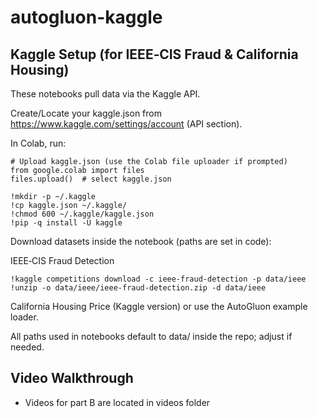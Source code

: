 # autogluon-kaggle

## Kaggle Setup (for IEEE‑CIS Fraud & California Housing)

These notebooks pull data via the Kaggle API.

Create/Locate your kaggle.json from https://www.kaggle.com/settings/account (API section).

In Colab, run:
```
# Upload kaggle.json (use the Colab file uploader if prompted)
from google.colab import files
files.upload()  # select kaggle.json
```
```
!mkdir -p ~/.kaggle
!cp kaggle.json ~/.kaggle/
!chmod 600 ~/.kaggle/kaggle.json
!pip -q install -U kaggle
```

Download datasets inside the notebook (paths are set in code):

IEEE‑CIS Fraud Detection
```
!kaggle competitions download -c ieee-fraud-detection -p data/ieee
!unzip -o data/ieee/ieee-fraud-detection.zip -d data/ieee
```
California Housing Price (Kaggle version) or use the AutoGluon example loader.

All paths used in notebooks default to data/ inside the repo; adjust if needed.

## Video Walkthrough
- Videos for part B are located in videos folder
